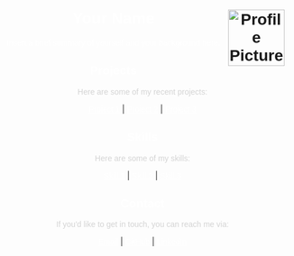 <!-- HEADER -->
<h1 align="center" style="color: #fff; font-family: 'Netflix Sans', sans-serif;">
  <a href="https://your-website-url.com"><img src="images/profile-circle.png" alt="Profile Picture" width="100" align="right"></a>
  Your Name
</h1>

<!-- ABOUT -->
<p align="center" style="color: #fff; font-family: 'Netflix Sans', sans-serif;">Insert a brief summary of yourself and your background here.</p>

<!-- PROJECTS -->
<h2 align="center" style="color: #fff; font-family: 'Netflix Sans', sans-serif;">Projects</h2>
<p align="center" style="color: #d4d4d4; font-family: 'Netflix Sans', sans-serif;">Here are some of my recent projects:</p>
<p align="center">
  <a href="https://github.com/your-username/project-1" style="color: #fff; font-family: 'Netflix Sans', sans-serif;">Project 1</a> |
  <a href="https://github.com/your-username/project-2" style="color: #fff; font-family: 'Netflix Sans', sans-serif;">Project 2</a> |
  <a href="https://github.com/your-username/project-3" style="color: #fff; font-family: 'Netflix Sans', sans-serif;">Project 3</a>
</p>

<!-- SKILLS -->
<h2 align="center" style="color: #fff; font-family: 'Netflix Sans', sans-serif;">Skills</h2>
<p align="center" style="color: #d4d4d4; font-family: 'Netflix Sans', sans-serif;">Here are some of my skills:</p>
<p align="center">
  <a href="https://example.com/skill-1" style="color: #fff; font-family: 'Netflix Sans', sans-serif;">Skill 1</a> |
  <a href="https://example.com/skill-2" style="color: #fff; font-family: 'Netflix Sans', sans-serif;">Skill 2</a> |
  <a href="https://example.com/skill-3" style="color: #fff; font-family: 'Netflix Sans', sans-serif;">Skill 3</a>
</p>

<!-- CONTACT -->
<h2 align="center" style="color: #fff; font-family: 'Netflix Sans', sans-serif;">Contact</h2>
<p align="center" style="color: #d4d4d4; font-family: 'Netflix Sans', sans-serif;">If you'd like to get in touch, you can reach me via:</p>
<p align="center">
  <a href="mailto:your-email@example.com" style="color: #fff; font-family: 'Netflix Sans', sans-serif;">Email</a> |
  <a href="https://github.com/your-username" style="color: #fff; font-family: 'Netflix Sans', sans-serif;">GitHub</a> |
  <a href="https://linkedin.com/in/your-linkedin-profile-url" style="color: #fff; font-family: 'Netflix Sans', sans-serif;">LinkedIn</a>
</p>
